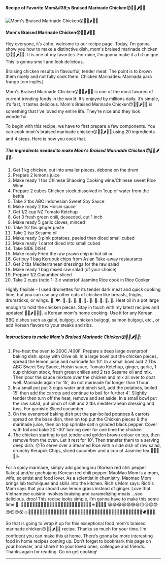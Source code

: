             

#### Recipe of Favorite Mom&amp;#39;s Braised Marinade Chicken😙🐥🍅🌶🍝🥗

![Mom's Braised Marinade Chicken😙🐥🍅🌶🍝🥗](https://img-global.cpcdn.com/recipes/527743883d51ec4f/751x532cq70/moms-braised-marinade-chicken%f0%9f%98%99%f0%9f%90%a5%f0%9f%8d%85%f0%9f%8c%b6%f0%9f%8d%9d%f0%9f%a5%97-recipe-main-photo.jpg)

**Mom's Braised Marinade Chicken😙🐥🍅🌶🍝🥗**

Hey everyone, it’s John, welcome to our recipe page. Today, I’m gonna show you how to make a distinctive dish, mom's braised marinade chicken😙🐥🍅🌶🍝🥗. It is one of my favorites. For mine, I’m gonna make it a bit unique. This is gonna smell and look delicious.

Braising chicken results in flavourful, tender meat. The point is to brown them nicely and not fully cook them. Chicken Marinades: Marinada para frango \[em inglês\].

Mom's Braised Marinade Chicken😙🐥🍅🌶🍝🥗 is one of the most favored of current trending foods in the world. It’s enjoyed by millions daily. It’s simple, it’s fast, it tastes delicious. Mom's Braised Marinade Chicken😙🐥🍅🌶🍝🥗 is something that I’ve loved my entire life. They’re nice and they look wonderful.

To begin with this recipe, we have to first prepare a few components. You can cook mom's braised marinade chicken😙🐥🍅🌶🍝🥗 using 20 ingredients and 4 steps. Here is how you cook that.

##### The ingredients needed to make Mom's Braised Marinade Chicken😙🐥🍅🌶🍝🥗:

1.  Get 1 kg chicken, cut into smaller pieces, debone on the drum
2.  Prepare 2 lemons juice
3.  Make ready 1 tbs Chinese Shaoxing Cooking wine/Chinese sweet Rice Wine
4.  Prepare 2 cubes Chicken stock,dissolved in 1cup of water from the kettle
5.  Take 2 tbs ABC Indonesian Sweet Soy Sauce
6.  Make ready 2 tbs Hoisin sauce
7.  Get 1/2 cup NZ Tomato Ketchup
8.  Get 3 fresh green chili, deseeded, cut 1 inch
9.  Make ready 5 garlic cloves, minced
10.  Take 1/2 tbs ginger paste
11.  Take 2 tsp Sesame oil
12.  Make ready 3 pink potatoes, peeled then diced small cubed
13.  Make ready 1 carrot diced into small cubed
14.  Take SIDE DISH:
15.  Make ready Fried the raw prawn chip in hot oil or
16.  Get buy 1 bag Kerupuk chips from Asian Take-away restaurants
17.  Get 2 tbs Mediterranean dressings for the raw salad
18.  Make ready 1 bag mixed raw salad (of your choice)
19.  Prepare 1/2 Cucumber sliced
20.  Take 2 cups (ratio 1: 3 x water)of Jasmine Rice cook in Rice Cooker

Highly flexible - I used drumettes for its tender dark meat and quick cooking time, but you can use any other cuts of chicken like breasts, thighs, drumsticks, or wings. 🐥. 🐦. 🐧. 🍅. 🥥. 🥑. 🥗. 🍿. 🧂. 🍝. 🍠. 🍢. Heat oil in a pot large enough to hold the chicken pieces. Stay in touch with my latest recipes and updates! 💃🏻🌶🔪🚀🍜. a Korean mom's home cooking. Use it for any Korean BBQ dishes such as galbi, bulgogi, chicken bulgogi, salmon bulgogi, etc., or add Korean flavors to your steaks and ribs.

##### Instructions to make Mom's Braised Marinade Chicken😙🐥🍅🌶🍝🥗:

1.  Pre-heat the oven to 200C /400F. Prepare a deep large ovenproof baking dish: spray with Olive oil. In a large bowl put the chicken pieces, spread the lemon juice and marinade for 10'. In a small bowl add 2 Tbs ABC Sweet Soy Sauce, Hoisin sauce, Tomato Ketchup, ginger, garlic, 1 cup chicken stock, fresh green chilies and 2 tsp Sesame oil and mix. Then pour the sauce mixture over the chicken and mix all over to coat well. Marinade again for 15', do not marinade for longer than 1 hour.
2.  In a small pot put 3 cups water and pinch salt, add the potatoes, boiled 15' then add the carrots and continue to boil for further 4'. Slightly tender then turn off the heat, remove and set aside. In a small bowl put the raw salad, put pinch of salt and 2 tbs mediterranean dressing and toss. For garnish: Sliced cucumber
3.  On the ovenproof baking dish put the par-boiled potatoes & carrots spread on the base dish, then on top put the Chicken pieces & the marinade juice, then on top sprinkle salt n grinded black pepper. Cover with foil and bake 20'-30' turning over for one time the chicken.
4.  The chicken starting to get tender and golden brown colour on top, then remove from the oven. Let it rest for 10'. Then transfer them to a serving deep dish. 😙To serve over a Steamed Rice with a side dish of raw salad, crunchy Kerupuk Chips, sliced cucumber and a cup of Jasmine tea.🍜🥗🥂🍵☕

For a spicy marinade, simply add gochugaru (Korean red chili pepper flakes) and/or gochujang (Korean red chili pepper. MaoMao Mom is a mom, wife, scientist and food lover. As a scientist in chemistry, Maomao Mom brings lab techniques and skills into the kitchen. Rich's Mom says: Rich's Mom says that you should use lemon grass instead of ginger. Love that Vietnamese cuisine involves braising and caramelizing meats …soo delicious. _drool_ This recipe looks simple, I'm gonna have to make this some time 🙂. 🍘🍙🍚🍜🍛🍝🍠🍢🍣🍤🍥🍡🍦🍨🍧🍩🍪🎂🍰🍫🍬🍭🍮🍯🍼☕🍵🍶🍾🍷 😀😁😂😃😄😅😆😗😘😍😎😊😉😙😚☺🙂🤗😇🤔😥😣😏🙄😶😑😐😮🤐😯 🥗🌭🍞🥚🥐🐲🦅🐡🐥🐤🦉🦅🦅🐢🐍🐤🐸🐥🐍🐢🦅🐡🐤🐥🐸🐢🕊🦅🐍🐤.

So that is going to wrap it up for this exceptional food mom's braised marinade chicken😙🐥🍅🌶🍝🥗 recipe. Thanks so much for your time. I’m confident you can make this at home. There’s gonna be more interesting food in home recipes coming up. Don’t forget to bookmark this page on your browser, and share it to your loved ones, colleague and friends. Thanks again for reading. Go on get cooking!

* * *